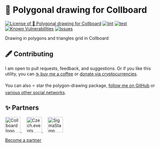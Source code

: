 # 📐 Polygonal drawing for Collboard

<!--Badges-->
<!--⚠️WARNING: This section was generated by https://github.com/hejny/batch-project-editor/blob/main/src/workflows/800-badges/badges.ts so every manual change will be overwritten.-->


[![License of 📐 Polygonal drawing for Collboard](https://img.shields.io/github/license/hejny/polygon-drawing.svg?style=flat)](https://github.com/hejny/polygon-drawing/blob/main/LICENSE)
[![lint](https://github.com/hejny/polygon-drawing/actions/workflows/lint.yml/badge.svg)](https://github.com/hejny/polygon-drawing/actions/workflows/lint.yml)
[![test](https://github.com/hejny/polygon-drawing/actions/workflows/test.yml/badge.svg)](https://github.com/hejny/polygon-drawing/actions/workflows/test.yml)
[![Known Vulnerabilities](https://snyk.io/test/github/hejny/polygon-drawing/badge.svg)](https://snyk.io/test/github/hejny/polygon-drawing)
[![Issues](https://img.shields.io/github/issues/hejny/polygon-drawing.svg?style=flat)](https://github.com/hejny/polygon-drawing/issues)

<!--/Badges-->

Drawing in polygons and triangles grid in Collboard



<!--Contributing-->
<!--⚠️WARNING: This section was generated by https://github.com/hejny/batch-project-editor/blob/main/src/workflows/810-contributing/contributing.ts so every manual change will be overwritten.-->

## 🖋️ Contributing

I am open to pull requests, feedback, and suggestions. Or if you like this utility, you can [☕ buy me a coffee](https://www.buymeacoffee.com/hejny) or [donate via cryptocurrencies](https://github.com/hejny/hejny/blob/main/documents/crypto.md).

You can also ⭐ star the polygon-drawing package, [follow me on GitHub](https://github.com/hejny) or [various other social networks](https://www.pavolhejny.com/contact/).

<!--/Contributing-->


<!--Partners-->
<!--⚠️WARNING: This section was generated by https://github.com/hejny/batch-project-editor/blob/main/src/workflows/820-partners/partners.ts so every manual change will be overwritten.-->

## ✨ Partners


<a href="https://collboard.com/">
<img src="https://collboard.fra1.cdn.digitaloceanspaces.com/assets/18.12.1/logo-small.png" alt="Collboard logo" width="50"  />
</a>
&nbsp;&nbsp;&nbsp;
<a href="https://czech.events/">
<img src="https://czech.events/design/logos/czech.events.transparent-logo.png" alt="Czech.events logo" width="50"  />
</a>
&nbsp;&nbsp;&nbsp;
<a href="https://sigmastamp.ml/">
<img src="https://www.sigmastamp.ml/sigmastamp-logo.white.svg" alt="SigmaStamp logo" width="50"  />
</a>


[Become a partner](https://www.pavolhejny.com/contact/)

<!--/Partners-->
